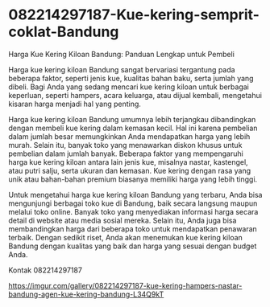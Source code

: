 # 082214297187-Kue-kering-semprit-coklat-Bandung
Harga Kue Kering Kiloan Bandung: Panduan Lengkap untuk Pembeli

Harga kue kering kiloan Bandung sangat bervariasi tergantung pada beberapa faktor, seperti jenis kue, kualitas bahan baku, serta jumlah yang dibeli. Bagi Anda yang sedang mencari kue kering kiloan untuk berbagai keperluan, seperti hampers, acara keluarga, atau dijual kembali, mengetahui kisaran harga menjadi hal yang penting.

Harga kue kering kiloan Bandung umumnya lebih terjangkau dibandingkan dengan membeli kue kering dalam kemasan kecil. Hal ini karena pembelian dalam jumlah besar memungkinkan Anda mendapatkan harga yang lebih murah. Selain itu, banyak toko yang menawarkan diskon khusus untuk pembelian dalam jumlah banyak. Beberapa faktor yang mempengaruhi harga kue kering kiloan antara lain jenis kue, misalnya nastar, kastengel, atau putri salju, serta ukuran dan kemasan. Kue kering dengan rasa yang unik atau bahan-bahan premium biasanya memiliki harga yang lebih tinggi.

Untuk mengetahui harga kue kering kiloan Bandung yang terbaru, Anda bisa mengunjungi berbagai toko kue di Bandung, baik secara langsung maupun melalui toko online. Banyak toko yang menyediakan informasi harga secara detail di website atau media sosial mereka. Selain itu, Anda juga bisa membandingkan harga dari beberapa toko untuk mendapatkan penawaran terbaik. Dengan sedikit riset, Anda akan menemukan kue kering kiloan Bandung dengan kualitas yang baik dan harga yang sesuai dengan budget Anda.

Kontak
082214297187

https://imgur.com/gallery/082214297187-kue-kering-hampers-nastar-bandung-agen-kue-kering-bandung-L34Q9kT
